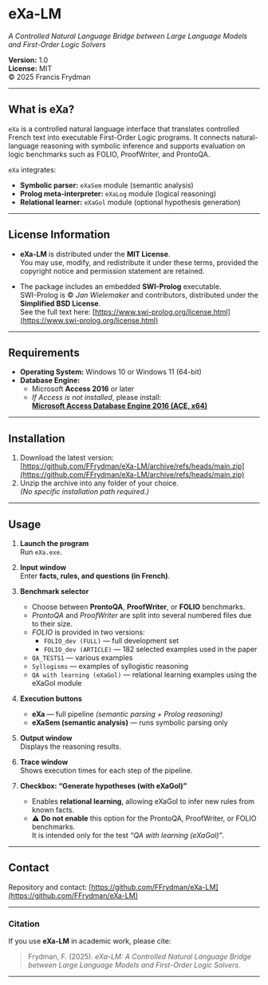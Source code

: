 # eXa-LM  
*A Controlled Natural Language Bridge between Large Language Models and First-Order Logic Solvers*  

**Version:** 1.0  
**License:** MIT  
© 2025 Francis Frydman  

---

##  What is eXa?

`eXa` is a controlled natural language interface
that translates controlled French text into executable First-Order Logic programs.
It connects natural-language reasoning with symbolic inference
and supports evaluation on logic benchmarks such as FOLIO, ProofWriter,
and ProntoQA.

`eXa` integrates:
-  **Symbolic parser:** `eXaSem` module (semantic analysis)  
-  **Prolog meta-interpreter:** `eXaLog` module (logical reasoning)  
-  **Relational learner:** `eXaGol` module (optional hypothesis generation)

---

##  License Information

- **eXa-LM** is distributed under the **MIT License**.  
  You may use, modify, and redistribute it under these terms, provided the copyright
  notice and permission statement are retained.  

- The package includes an embedded **SWI-Prolog** executable.  
  SWI-Prolog is © *Jan Wielemaker* and contributors, distributed under the **Simplified BSD License**.  
  See the full text here: [https://www.swi-prolog.org/license.html](https://www.swi-prolog.org/license.html)

---

##  Requirements

- **Operating System:** Windows 10 or Windows 11 (64-bit)  
- **Database Engine:**  
  - Microsoft **Access 2016** or later  
  - *If Access is not installed*, please install:  
    [**Microsoft Access Database Engine 2016 (ACE, x64)**](https://www.microsoft.com/en-us/download/details.aspx?id=54920)

---

##  Installation

1. Download the latest version:  
   [https://github.com/FFrydman/eXa-LM/archive/refs/heads/main.zip](https://github.com/FFrydman/eXa-LM/archive/refs/heads/main.zip)
2. Unzip the archive into any folder of your choice.  
   *(No specific installation path required.)*

---

##  Usage

1. **Launch the program**  
   Run `eXa.exe`.

2. **Input window**  
   Enter **facts, rules, and questions (in French)**.

3. **Benchmark selector**  
   - Choose between **ProntoQA**, **ProofWriter**, or **FOLIO** benchmarks.  
   - *ProntoQA* and *ProofWriter* are split into several numbered files due to their size.  
   - *FOLIO* is provided in two versions:  
     - `FOLIO_dev (FULL)` — full development set  
     - `FOLIO_dev (ARTICLE)` — 182 selected examples used in the paper  
   - `QA_TESTS1` — various examples  
   - `Syllogisms` — examples of syllogistic reasoning  
   - `QA with learning (eXaGol)` — relational learning examples using the eXaGol module  

4. **Execution buttons**
   - **eXa** — full pipeline *(semantic parsing + Prolog reasoning)*  
   - **eXaSem (semantic analysis)** — runs symbolic parsing only  

5. **Output window**  
   Displays the reasoning results.

6. **Trace window**  
   Shows execution times for each step of the pipeline.

7. **Checkbox: “Generate hypotheses (with eXaGol)”**  
   - Enables **relational learning**, allowing eXaGol to infer new rules from known facts.  
   - ⚠️ **Do not enable** this option for the ProntoQA, ProofWriter, or FOLIO benchmarks.  
     It is intended only for the test *“QA with learning (eXaGol)”*.

---

##  Contact

Repository and contact: [https://github.com/FFrydman/eXa-LM](https://github.com/FFrydman/eXa-LM)

---

###  Citation

If you use **eXa-LM** in academic work, please cite:

> Frydman, F. (2025). *eXa-LM: A Controlled Natural Language Bridge between Large Language Models and First-Order Logic Solvers*.

---
